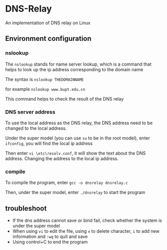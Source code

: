 # DNS-Relay

An implementation of DNS relay on Linux

## Environment configuration

### nslookup

The `nslookup` stands for name server lookup, which is a command that helps to look up the ip address corresponding to the domain name

The syntax is `nslookup THEDOMAINNAME`

for example `nslookup www.bupt.edu.cn`

This command helps to check the result of the DNS relay

### DNS server address

To use the local address as the DNS relay, the DNS address need to be changed to the local address.

Under the super model (you can use `su` to be in the root model), enter `ifconfig`, you will find the local ip address

Then enter `vi \etc\resolv.conf`, it will show the text about the DNS address. Changing the address to the local ip address.

### compile

To compile the program, enter `gcc -o dnsrelay dnsrelay.c`

Then, under the super model, enter `./dnsrelay` to start the program

## troubleshoot

- If the dns address cannot save or bind fail, check whether the system is under the super model
- When using `vi` to edit the file, using `x` to delete character, `i` to add new information and `:wq` to quit and save 
- Using control+C to end the program
